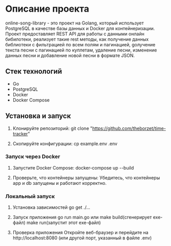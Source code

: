 # Описание проекта

online-song-library - это проект на Golang, который использует PostgreSQL в качестве базы данных и Docker для контейнеризации. Проект предоставляет REST API для работы с данными онлайн бибилотеки, реализует такие rest методы, как получение данных библиотеки с фильтрацией по всем полям и пагинацией, gолучение текста песни с пагинацией по куплетам, удаление песни, изменение данных песни и добавление новой песни в формате JSON.


## Стек технологий

- Go
- PostgreSQL
- Docker
- Docker Compose

## Установка и запуск
1. Клонируйте репозиторий:
   git clone "https://github.com/theborzet/time-tracker"

2. Скопируйте конфигурации:
    cp example.env .env

### Запуск через Docker

1. Запустите Docker Compose:
   docker-compose up --build

2. Проверьте, что контейнеры запущены:
   Убедитесь, что контейнеры app и db запущены и работают корректно.

### Локальный запуск

1. Установка зависимостей
    go get ./...

2. Запуск приложения
    go run main.go или make build(сгенерирует exe-файл) make run(запустит этот exe-файл)

3. Проверка приложения
    Откройте веб-браузер и перейдите на http://localhost:8080 (или другой порт, указанный в файле .env)